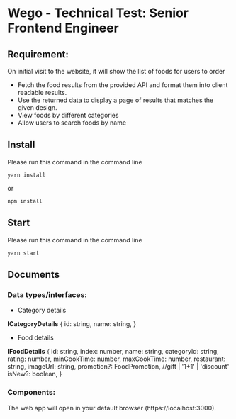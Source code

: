# Wego - Technical Test: Senior Frontend Engineer

## Requirement: 
On initial visit to the website, it will show the list of foods for users to order <br />

- Fetch the food results from the provided API and format them into client readable results. <br />
- Use the returned data to display a page of results that matches the given design. <br />
- View foods by different categories <br />
- Allow users to search foods by name <br />

## Install
Please run this command in the command line <br />
```
yarn install
```
or
```
npm install
```

## Start
Please run this command in the command line <br />
```
yarn start
```

## Documents

### Data types/interfaces:

- Category details<br />

<b>ICategoryDetails</b> {
    id: string,
    name: string,
}
<br />

- Food details<br />

<b>IFoodDetails</b> {
    id: string,
    index: number,
    name: string,
    categoryId: string,
    rating: number,
    minCookTime: number,
    maxCookTime: number,
    restaurant: string,
    imageUrl: string,
    promotion?: FoodPromotion, //gift | '1+1' | 'discount'
    isNew?: boolean,
}

### Components:


The web app will open in your default browser (https://localhost:3000).

